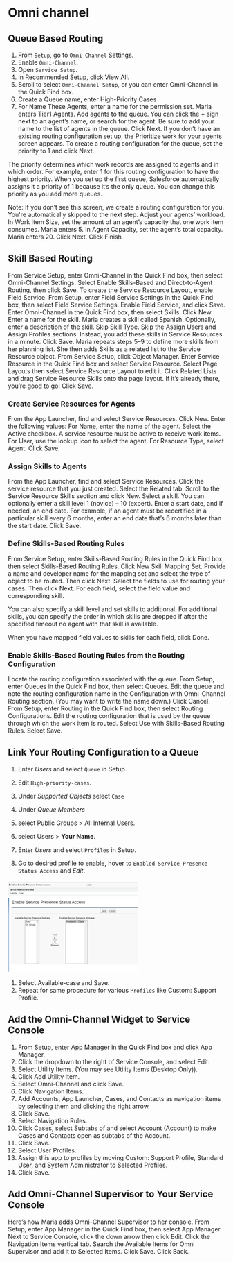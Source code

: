 # Omni channel

## Queue Based Routing

1. From `Setup`, go to `Omni-Channel` Settings.
1. Enable `Omni-Channel`.
1. Open `Service Setup`.
1. In Recommended Setup, click View All.
1. Scroll to select `Omni-Channel Setup`, or you can enter Omni-Channel in the Quick Find box.
1. Create a Queue name, enter High-Priority Cases
1. For Name These Agents, enter a name for the permission set. Maria enters Tier1 Agents.
Add agents to the queue. You can click the + sign next to an agent’s name, or search for the agent. Be sure to add your name to the list of agents in the queue.
Click Next.
If you don’t have an existing routing configuration set up, the Prioritize work for your agents screen appears. To create a routing configuration for the queue, set the priority to 1 and click Next.

The priority determines which work records are assigned to agents and in which order. For example, enter 1 for this routing configuration to have the highest priority. When you set up the first queue, Salesforce automatically assigns it a priority of 1 because it’s the only queue. You can change this priority as you add more queues.

Note: If you don’t see this screen, we create a routing configuration for you. You're automatically skipped to the next step.
Adjust your agents’ workload.
In Work Item Size, set the amount of an agent’s capacity that one work item consumes. Maria enters 5.
In Agent Capacity, set the agent’s total capacity. Maria enters 20.
Click Next.
Click Finish

## Skill Based Routing

From Service Setup, enter Omni-Channel in the Quick Find box, then select Omni-Channel Settings.
Select Enable Skills-Based and Direct-to-Agent Routing, then click Save.
To create the Service Resource Layout, enable Field Service.
From Setup, enter Field Service Settings in the Quick Find box, then select Field Service Settings.
Enable Field Service, and click Save.
Enter Omni-Channel in the Quick Find box, then select Skills.
Click New.
Enter a name for the skill.
Maria creates a skill called Spanish.
Optionally, enter a description of the skill.
Skip Skill Type.
Skip the Assign Users and Assign Profiles sections. Instead, you add these skills in Service Resources in a minute.
Click Save.
Maria repeats steps 5–9 to define more skills from her planning list.
She then adds Skills as a related list to the Service Resource object.
From Service Setup, click Object Manager.
Enter Service Resource in the Quick Find box and select Service Resource.
Select Page Layouts then select Service Resource Layout to edit it.
Click Related Lists and drag Service Resource Skills onto the page layout. If it’s already there, you’re good to go!
Click Save.


### Create Service Resources for Agents
From the App Launcher, find and select Service Resources.
Click New.
Enter the following values:
For Name, enter the name of the agent.
Select the Active checkbox. A service resource must be active to receive work items.
For User, use the lookup icon to select the agent.
For Resource Type, select Agent.
Click Save.

### Assign Skills to Agents
From the App Launcher, find and select Service Resources.
Click the service resource that you just created.
Select the Related tab.
Scroll to the Service Resource Skills section and click New.
Select a skill. You can optionally enter a skill level 1 (novice) – 10 (expert).
Enter a start date, and if needed, an end date. For example, if an agent must be recertified in a particular skill every 6 months, enter an end date that’s 6 months later than the start date.
Click Save.


### Define Skills-Based Routing Rules

From Service Setup, enter Skills-Based Routing Rules in the Quick Find box, then select Skills-Based Routing Rules.
Click New Skill Mapping Set.
Provide a name and developer name for the mapping set and select the type of object to be routed. Then click Next.
Select the fields to use for routing your cases. Then click Next.
For each field, select the field value and corresponding skill.

You can also specify a skill level and set skills to additional. For additional skills, you can specify the order in which skills are dropped if after the specified timeout no agent with that skill is available.

When you have mapped field values to skills for each field, click Done.


### Enable Skills-Based Routing Rules from the Routing Configuration
Locate the routing configuration associated with the queue.
 From Setup, enter Queues in the Quick Find box, then select Queues.
 Edit the queue and note the routing configuration name in the Configuration with Omni-Channel Routing section. (You may want to write the name down.)
Click Cancel.
From Setup, enter Routing in the Quick Find box, then select Routing Configurations.
Edit the routing configuration that is used by the queue through which the work item is routed.
Select Use with Skills-Based Routing Rules.
Select Save.


## Link Your Routing Configuration to a Queue

1. Enter *Users* and select `Queue` in Setup.
1. Edit `High-priority-cases`.
1. Under *Supported Objects* select `Case`
1. Under *Queue Members* 
  1. select Public Groups > All Internal Users.
  1. select Users > **Your Name**.


1. Enter *Users* and select `Profiles` in Setup.
1. Go to desired profile to enable, hover to `Enabled Service Presence Status Access` and *Edit*.

<img src="./image-1.png" width="300px"  alt="imgage-1"/>
<img src="./image.png" width="300px"  alt="imgage"/>

1. Select Available-case and Save.
1. Repeat for same procedure for various `Profiles` like Custom: Support Profile.

## Add the Omni-Channel Widget to Service Console

1. From Setup, enter App Manager in the Quick Find box and click App Manager.
1. Click the dropdown to the right of Service Console, and select Edit.
1. Select Utility Items. (You may see Utility Items (Desktop Only)).
1. Click Add Utility Item.
1. Select Omni-Channel and click Save.
1. Click Navigation Items.
1. Add Accounts, App Launcher, Cases, and Contacts as navigation items by selecting them and clicking the right arrow.
1. Click Save.
1. Select Navigation Rules.
1. Click Cases, select Subtabs of and select Account (Account) to make Cases and Contacts open as subtabs of the Account.
1. Click Save.
1. Select User Profiles.
1. Assign this app to profiles by moving Custom: Support Profile, Standard User, and System Administrator to Selected Profiles.
1. Click Save.



## Add Omni-Channel Supervisor to Your Service Console
Here’s how Maria adds Omni-Channel Supervisor to her console.
From Setup, enter App Manager in the Quick Find box, then select App Manager.
Next to Service Console, click the down arrow then click Edit.
Click the Navigation Items vertical tab.
Search the Available Items for Omni Supervisor and add it to Selected Items.
Click Save.
Click Back.


